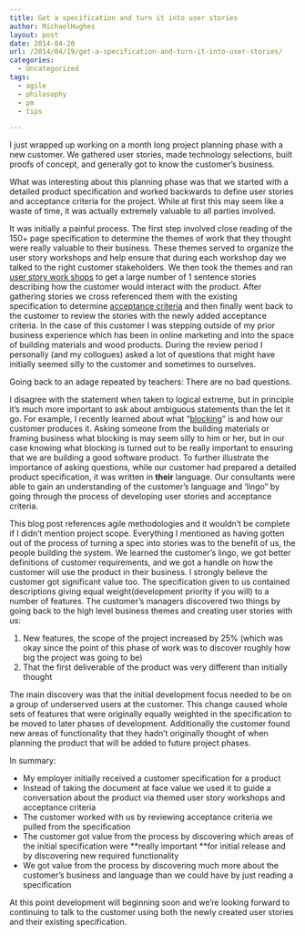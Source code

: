 ```yaml
---
title: Get a specification and turn it into user stories
author: MichaelHughes
layout: post
date: 2014-04-20
url: /2014/04/19/get-a-specification-and-turn-it-into-user-stories/
categories:
  - Uncategorized
tags:
  - agile
  - philosophy
  - pm
  - tips

---
```

I just wrapped up working on a month long project planning phase with a new customer. We gathered user stories, made technology selections, built proofs of concept, and generally got to know the customer&#8217;s business.

What was interesting about this planning phase was that we started with a detailed product specification and worked backwards to define user stories and acceptance criteria for the project. While at first this may seem like a waste of time, it was actually extremely valuable to all parties involved.

<!--more-->

It was initially a painful process. The first step involved close reading of the 150+ page specification to determine the themes of work that they thought were really valuable to their business. These themes served to organize the user story workshops and help ensure that during each workshop day we talked to the right customer stakeholders. We then took the themes and ran [user story work shops][1] to get a large number of 1 sentence stories describing how the customer would interact with the product. After gathering stories we cross referenced them with the existing specification to determine [acceptance criteria][2] and then finally went back to the customer to review the stories with the newly added acceptance criteria. In the case of this customer I was stepping outside of my prior business experience which has been in online marketing and into the space of building materials and wood products. During the review period I personally (and my collogues) asked a lot of questions that might have initially seemed silly to the customer and sometimes to ourselves.

Going back to an adage repeated by teachers: There are no bad questions.

I disagree with the statement when taken to logical extreme, but in principle it&#8217;s much more important to ask about ambiguous statements than the let it go. For example, I recently learned about what &#8220;[blocking][3]&#8221; is and how our customer produces it. Asking someone from the building materials or framing business what blocking is may seem silly to him or her, but in our case knowing what blocking is turned out to be really important to ensuring that we are building a good software product. To further illustrate the importance of asking questions, while our customer had prepared a detailed product specification, it was written in **their** language. Our consultants were able to gain an understanding of the customer&#8217;s language and &#8216;lingo&#8221; by going through the process of developing user stories and acceptance criteria.

This blog post references agile methodologies and it wouldn&#8217;t be complete if I didn&#8217;t mention project scope. Everything I mentioned as having gotten out of the process of turning a spec into stories was to the benefit of us, the people building the system. We learned the customer&#8217;s lingo, we got better definitions of customer requirements, and we got a handle on how the customer will use the product in their business. I strongly believe the customer got significant value too. The specification given to us contained descriptions giving equal weight(development priority if you will) to a number of features. The customer&#8217;s managers discovered two things by going back to the high level business themes and creating user stories with us:

  1. New features, the scope of the project increased by 25% (which was okay since the point of this phase of work was to discover roughly how big the project was going to be)
  2. That the first deliverable of the product was very different than initially thought

The main discovery was that the initial development focus needed to be on a group of underserved users at the customer. This change caused whole sets of features that were originally equally weighted in the specification to be moved to later phases of development. Additionally the customer found new areas of functionality that they hadn&#8217;t originally thought of when planning the product that will be added to future project phases.

In summary:

  * My employer initially received a customer specification for a product
  * Instead of taking the document at face value we used it to guide a conversation about the product via themed user story workshops and acceptance criteria
  * The customer worked with us by reviewing acceptance criteria we pulled from the specification
  * The customer got value from the process by discovering which areas of the initial specification were **really important **for initial release and by discovering new required functionality
  * We got value from the process by discovering much more about the customer&#8217;s business and language than we could have by just reading a specification

At this point development will beginning soon and we&#8217;re looking forward to continuing to talk to the customer using both the newly created user stories and their existing specification.

 [1]: http://www.scrumalliance.org/community/articles/2013/september/agile-user-stories
 [2]: http://www.scrumalliance.org/community/articles/2012/january/user-story-acceptance-criteria-the-art-of-satisfic
 [3]: https://www.decks.com/deckbuilding/Deck_Blocking_And_Bridging